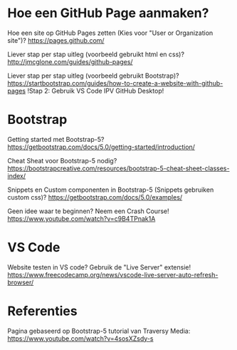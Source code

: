 # Hoe een GitHub Page aanmaken?

Hoe een site op GitHub Pages zetten (Kies voor "User or Organization site")?
https://pages.github.com/ 


Liever stap per stap uitleg (voorbeeld gebruikt html en css)? 
http://jmcglone.com/guides/github-pages/


Liever stap per stap uitleg (voorbeeld gebruikt Bootstrap)?
https://startbootstrap.com/guides/how-to-create-a-website-with-github-pages
!Stap 2: Gebruik VS Code IPV GitHub Desktop!

# Bootstrap

Getting started met Bootstrap-5?
https://getbootstrap.com/docs/5.0/getting-started/introduction/

Cheat Sheat voor Bootstrap-5 nodig?
https://bootstrapcreative.com/resources/bootstrap-5-cheat-sheet-classes-index/

Snippets en Custom componenten in Bootstrap-5 (Snippets gebruiken custom css)? 
https://getbootstrap.com/docs/5.0/examples/

Geen idee waar te beginnen? Neem een Crash Course! 
https://www.youtube.com/watch?v=c9B4TPnak1A

# VS Code

Website testen in VS code? Gebruik de "Live Server" extensie!
https://www.freecodecamp.org/news/vscode-live-server-auto-refresh-browser/


# Referenties

Pagina gebaseerd op Bootstrap-5 tutorial van Traversy Media:
https://www.youtube.com/watch?v=4sosXZsdy-s
